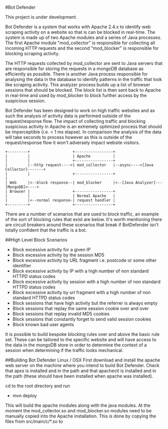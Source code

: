 #Bot Defender

This project is under development.

Bot Defender is a system that works with Apache 2.4.x to identify web scraping activity on a website so that is can be blocked in real-time.
The system is made up of two Apache modules and a series of Java processes. The first Apache module "mod_collector" is responsible for collecting all incoming HTTP requests and the second "mod_blocker" is responsible for blocking scraping activity.

The HTTP requests collected by mod_collector are sent to Java servers that are responsible for storing the requests in a mongoDB database as efficiently as possible.
There is another Java process responsible for analysing the data in the database to identify patterns in the traffic that look like scraping activity.
This analyzer process builds up a list of browser sessions that should be blocked. The block list is then sent back to Apache in real-time and used by mod_blocker to block further access by the suspicious session.

Bot Defender has been designed to work on high traffic websites and as such the analysis of activity data is performed outside of the request/response flow.
The impact of collecting traffic and blocking suspicious activity in Apache is an extremely optimized process that should be imperceptible (i.e. < 1 ms elapse).
In comparison the analysis of the data will take seconds to process however as this is outside of the request/response flow it won't adversely impact website visitors.



    +---------+                   +-----------------+
    |         |                   | Apache          |
    |         |                   +-----------------+
    |         |--http request---->| mod_collector   |--async---->[Java Collector]-------+
    |         |                   +-----------------+                                   |
    | Web     |<--block response--| mod_blocker     |<--[Java Analyzer]---[MongoDB]<----+
    | Browser |                   +-----------------+
    |         |                   | Normal Apache   |
    |         |<--normal response-| request handler |
    +---------+                   +-----------------+



There are a number of scenarios that are used to block traffic, an example of the sort of blocking rules that exist are below. It's worth mentioning there
are circuit breakers around these scenarios that break if BotDefender isn't totally confident that the traffic is a bot.

##High Level Block Scenarios
* Block excessive activity for a given IP
* Block excessive activity by the session MD5
* Block excessive activity by URL fragment i.e. postcode or some other identifier
* Block excessive activity by IP with a high number of non standard HTTPD status codes
* Block excessive activity by session with a high number of non standard HTTPD status codes
* Block excessive activity by url fragment with a high number of non standard HTTPD status codes
* Block sessions that have high activity but the referrer is always empty
* Block sessions that replay the same session cookie over and over
* Block sessions that replay invalid MD5 cookies
* Block sessions that constantly forget to send valid session cookies
* Block known bad user agents

It is possible to build bespoke blocking rules over and above the basic rule set. These can be tailored to the specific website and will have access to the
data in the mongoDB store in order to determine the context of a session when determining if the traffic looks mechanical.


##Building Bot Defender
Linux / OSX
First download and install the apache web server on the machine where you intend to build Bot Defender.
Check that apxs is installed and in the path and that apachectl is installed and in the path (these should have been installed when apache was installed).

cd to the root directory and run
* mvn deploy

This will build the apache modules along with the java modules. At the moment the mod_collector.so and mod_blocker.so modules need to be manually
copied into the Apache installation. This is done by copying the files from src/main/c/*.so to